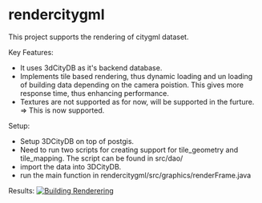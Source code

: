# rendercitygml

This project supports the rendering of citygml dataset.

Key Features:
- It uses 3dCityDB as it's backend database.
- Implements tile based rendering, thus dynamic loading and un loading of building data depending on the camera poistion. This gives more response time, thus enhancing performance.
- Textures are not supported as for now, will be supported in the furture. => This is now supported.

Setup:
- Setup 3DCityDB on top of postgis.
- Need to run two scripts for creating support for tile_geometry and tile_mapping. The script can be found in src/dao/
- import the data into 3DCityDB.
- run the main function in rendercitygml/src/graphics/renderFrame.java

Results:
[![Building Renderering](http://img.youtube.com/vi/G9VD53Oj06A/0.jpg)](https://youtu.be/G9VD53Oj06A)
